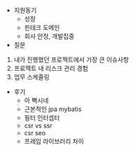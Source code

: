 - 지원동기
  - 성장
  - 핀테크 도메인
  - 회사 안정, 개발집중
- 질문
1. 내가 진행했던 프로젝트에서 가장 큰 이슈사항
2. 프로젝트 내 리스크 관리 경험
3. 업무 스케줄링
   
- 후기
  - 아 빡시네
  - 근본적인 jpa mybatis
  - 필터 인터셉터
  - csr vs ssr 
  - csr seo
  - 프레임 라이브러리 차이